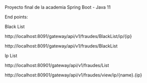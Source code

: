 Proyecto final de la academia Spring Boot - Java 11


End points:

Black List 

http://localhost:8091/gateway/api/v1/fraudes/BlackList/ip/{ip}


http://localhost:8091/gateway/api/v1/fraudes/BlackList

Ip List

http://localhost:80901/gateway/api/v1/fraudes/List

http://localhost:80901/gateway/api/v1/fraudes/view/ip/{name}.{ip}
